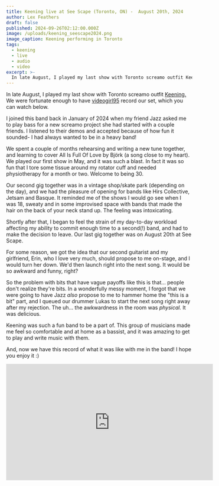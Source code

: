 ```yaml
---
title: Keening live at See Scape (Toronto, ON) -  August 20th, 2024
author: Lex Feathers
draft: false
published: 2024-09-26T02:12:00.000Z
image: /uploads/keening_seescape2024.png
image_caption: Keening performing in Toronto
tags:
  - keening
  - live
  - audio
  - video
excerpt: >-
  In late August, I played my last show with Toronto screamo outfit Keening. 
---
```


In late August, I played my last show with Toronto screamo outfit [Keening.](https://wearekeening.bandcamp.com) We were fortunate enough to have [videogirl95](https://www.youtube.com/@VIDEOGIRL95) record our set, which you can watch below.

I joined this band back in January of 2024 when my friend Jazz asked me to play bass for a new screamo project she had started with a couple friends. I listened to their demos and accepted because of how fun it sounded- I had always wanted to be in a heavy band!

We spent a couple of months rehearsing and writing a new tune together, and learning to cover All Is Full Of Love by Björk (a song close to my heart). We played our first show in May, and it was such a blast. In fact it was so fun that I tore some tissue around my rotator cuff and needed physiotherapy for a month or two. Welcome to being 30.

Our second gig together was in a vintage shop/skate park (depending on the day), and we had the pleasure of opening for bands like Hirs Collective, Jetsam and Basque. It reminded me of the shows I would go see when I was 18, sweaty and in some improvised space with bands that made the hair on the back of your neck stand up. The feeling was intoxicating.

Shortly after that, I began to feel the strain of my day-to-day workload affecting my ability to commit enough time to a second(!) band, and had to make the decision to leave. Our last gig together was on August 20th at See Scape. 

For some reason, we got the idea that our second guitarist and my girlfriend, Erin, who I love very much, should propose to me on-stage, and I would turn her down. We'd then launch right into the next song. It would be so awkward and funny, right?

So the problem with bits that have vague payoffs like this is that... people don't realize they're bits. In a wonderfully messy moment, I forgot that we were going to have Jazz _also_ propose to me to hammer home the "this is a bit" part, and I queued our drummer Lukas to start the next song right away after my rejection. The uh... the awkwardness in the room was _physical._ It was delicious.

Keening was such a fun band to be a part of. This group of musicians made me feel so comfortable and at home as a bassist, and it was amazing to get to play and write music with them. 

And, now we have this record of what it was like with me in the band! I hope you enjoy it :)

<iframe width="560" height="315" src="https://www.youtube.com/embed/2ZZ7io-PI0Y?si=erIO7Ej5CxftBz0C" title="YouTube video player" frameborder="0" allow="accelerometer; autoplay; clipboard-write; encrypted-media; gyroscope; picture-in-picture; web-share" referrerpolicy="strict-origin-when-cross-origin" allowfullscreen></iframe>